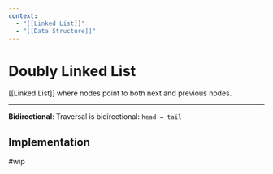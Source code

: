 ```yaml
---
context:
  - "[[Linked List]]"
  - "[[Data Structure]]"
---
```


# Doubly Linked List

[[Linked List]] where nodes point to both next and previous nodes.

---

**Bidirectional**: Traversal is bidirectional: `head ↔ tail`

## Implementation

#wip

